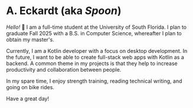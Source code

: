 # A. Eckardt (aka *Spoon*)

*Hello!* 👋 I am a full-time student at the University of South Florida.
I plan to graduate Fall 2025 with a B.S. in Computer Science, whereafter I plan to obtain my master's.

Currently, I am a Kotlin developer with a focus on desktop development.
In the future, I want to be able to create full-stack web apps with Kotlin as a backend.
A common theme in my projects is that they help to increase productivity and collaboration between people.

In my spare time, I enjoy strength training, reading technical writing, and going on bike rides.

Have a great day!
